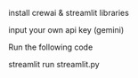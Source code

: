 install crewai & streamlit libraries

input your own api key (gemini)

Run the following code 

streamlit run streamlit.py

